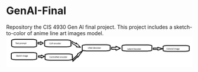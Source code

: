 # GenAI-Final
Repository the CIS 4930 Gen AI final project. This project includes a sketch-to-color of anime line art images model.
![alt text](images/diagram.png)
